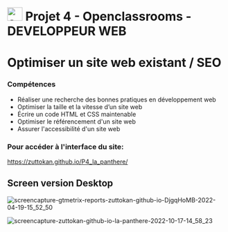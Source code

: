 # <a  href="https://openclassrooms.com/fr/paths/717-developpeur-web"  title="openclassrooms"><img  src="https://upload.wikimedia.org/wikipedia/fr/0/0d/Logo_OpenClassrooms.png"  alt="openclassrooms"  width="35px"  height="31px"></a> Projet 4 - Openclassrooms - DEVELOPPEUR WEB

# Optimiser un site web existant / SEO

### Compétences

- Réaliser une recherche des bonnes pratiques en développement web
- Optimiser la taille et la vitesse d’un site web
- Écrire un code HTML et CSS maintenable
- Optimiser le référencement d'un site web
- Assurer l'accessibilité d'un site web

### Pour accéder à l'interface du site:
https://zuttokan.github.io/P4_la_panthere/

## Screen version Desktop
![screencapture-gtmetrix-reports-zuttokan-github-io-DjgqHoMB-2022-04-19-15_52_50](https://user-images.githubusercontent.com/100352779/197407201-58ab0b72-416d-4f90-868a-fc2a2bdaef4e.png)

![screencapture-zuttokan-github-io-la-panthere-2022-10-17-14_58_23](https://user-images.githubusercontent.com/100352779/196197017-a335d90b-69eb-44fd-81c8-ed2b777dfba2.png)
